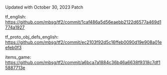 Updated with October 30, 2023 Patch

tf_english: https://github.com/mbsg/tf2/commit/1caf486a5d56eaebb2122d6577a469d1774a1927

tf_proto_obj_defs_english: https://github.com/mbsg/tf2/commit/ec2103f92d5c16ffeb0090d19e908a01eefeb0f3

items_game: https://github.com/mbsg/tf2/commit/a6bca7a1884c36b46a6638f9318c7df15887713e
